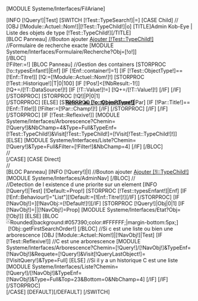 [MODULE Systeme/Interfaces/FilAriane]
<div id="Container">
[INFO [!Query!]|Test]
[SWITCH [!Test::TypeSearch!]|=]
	[CASE Child]
		//<form [IF [!Test::Reflexive!]=]target="Liste[!Test::TypeChild!]"[/IF] name="liste" method="post">
		[OBJ [!Module::Actuel::Nom!]|[!Test::TypeChild!]|o]
		[TITLE]Admin Kob-Eye | Liste des objets de type [!Test::TypeChild!][/TITLE]
			<div id="Arbo">
				[BLOC Panneau]
					//Bouton ajouter
					<a href="/[!Query!]/Ajouter" class="KEBouton">Ajouter [!Test::TypeChild!]</a>
					<div style="position:relative;clear:both;">
						//Formulaire de recherche exacte
						[MODULE Systeme/Interfaces/Formulaire/Recherche?Obj=[!o!]]
					</div>
				[/BLOC]
			</div>
			<div id="Data">
				[!Filter:=!]
				[BLOC Panneau]
				//Gestion des containers
				[STORPROC [!o::typesEnfant!]|Enf]
					[IF [!Enf::container!]=1]
					[IF [!Test::ObjectType!]==[!Enf::Titre!]]
					[!Q:=[!Module::Actuel::Nom!]!]
						[STORPROC [!Test::Historique!]|T|0|100]
							[IF [!Pos!]<[!NbResult:-1!]]
						[!Q+=/[!T::DataSource!]!]
						[IF [!T::Value!]!=]
							[!Q+=/[!T::Value!]!]
							[/IF]	
							[/IF]	
						[/STORPROC]
						[STORPROC [!Q!]|P|0|1]
						<div class="Bouton" style="width:100%;">
						<b class="b1"></b>
						<b class="b2" style="text-align:center;display:inline;left:15px;right:15px;position:absolute;">
							<a href="/[!Module::Actuel::Nom!]/[!P::ObjectType!]/[!P::Id!]" style="width:100%;">Retour au [!o::ObjectType!]</a>
						</b>
						<b class="b3" style="position:absolute;right:0px;"></b>
						</div>				    
						[/STORPROC]
					[ELSE]
						[STORPROC [!o::typesParent!]|Par]
						[IF [!Par::Title!]==[!Enf::Title!]]
							[!Filter:=[!Par::Champ!]!]
						[/IF]
						[/STORPROC]
					[/IF]
					[/IF]
				[/STORPROC]
					[IF [!Test::Reflexive!]]
						[MODULE Systeme/Interfaces/Arborescence?Chemin=[!Query!]&NbChamp=4&Type=Full&TypeEnf=[!Test::TypeChild!]&Visit[!Test::TypeChild!]=[!Visit[!Test::TypeChild!]!]]
					[ELSE]
						[MODULE Systeme/Interfaces/Liste?Chemin=[!Query!]&Type=Full&Filter=[!Filter!]&NbChamp=4]
					[/IF]
				[/BLOC]
			</div>
		//</form>
	[/CASE]
	[CASE Direct]
		<div id="Arbo">
			//<form [IF [!Test::Reflexive!]=]target="Liste[!Test::TypeChild!]"[/IF] name="liste" method="post">
			[BLOC Panneau]
				[INFO [!Query!]|I]
				//Bouton ajouter
				<a href="/[!I::LastChild!]/Ajouter" class="KEBouton">Ajouter [!I::TypeChild!]</a>
				[MODULE Systeme/Interfaces/AdminNav]
			[/BLOC]
			//</form>
		</div>
		<div id="Data">
				//Detection de l existence d une priorite sur un element
				[INFO [!Query!]|Test]
				[!Default:=Prop!]
				[STORPROC [!Test::typesEnfant!]|Enf]
					[IF [!Enf::Behaviour!]="List"][!Default:=[!Enf::Titre!]!][/IF]
				[/STORPROC]
				[IF [!NavObj!]=][!NavObj:=[!Default!]!][/IF]
				[STORPROC [!Query!]|Obj|0|1]
					[IF [!NavObj!]=||[!NavObj!]=Prop]
						[MODULE Systeme/Interfaces/Etat?Obj=[!Obj!]]
					[ELSE]
						[BLOC Rounded|background:#057390;color:#FFFFFF;|margin-bottom:5px;]
							<img src="/Skins/AdminV2/Img/Liste/ListeFlecheTitre.jpg" style="float:left;margin-top:0px;">
							<span style="margin-left:5px;">[!Obj::getFirstSearchOrder!] </span>
						[/BLOC]
						//Si c est une liste ou bien une arborescence
						[OBJ [!Module::Actuel::Nom!]|[!NavObj!]|Test]
						[IF [!Test::Reflexive!]]
							//C est une arborescence
							[MODULE Systeme/Interfaces/Arborescence?Chemin=[!Query!]/[!NavObj!]&TypeEnf=[!NavObj!]&Requete=[!Query!]&Visit[!QueryLastObject!]=[!VisitQuery!]&Type=Full]
						[ELSE]
							//Si il y a un historique C est une liste
							[MODULE Systeme/Interfaces/Liste?Chemin=[!Query!]/[!NavObj!]&TypeEnf=[!NavObj!]&Type=Full&Top=23&Bottom=0&NbChamp=4]
						[/IF]
					[/IF]
				[/STORPROC]
		</div>
	[/CASE]
	[DEFAULT][/DEFAULT]
[/SWITCH]
</div>
